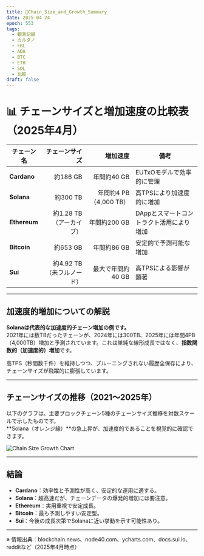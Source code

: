 ```yaml
---
title: 🚀Chain_Size_and_Growth_Summary
date: 2025-04-24
epoch: 553
tags:
  - 観測記録
  - カルダノ
  - FBL
  - ADA
  - BTC
  - ETH
  - SOL
  - 比較
draft: false
---
```


# 📊 チェーンサイズと増加速度の比較表（2025年4月）


| チェーン名 | チェーンサイズ | 増加速度 | 備考 |
|---|---:|---:|---|
| **Cardano** | 約186 GB | 年間約40 GB | EUTxOモデルで効率的に管理 |
| **Solana**  | 約300 TB | 年間約4 PB（4,000 TB） | 高TPSにより加速度的に増加 |
| **Ethereum**| 約1.28 TB（アーカイブ） | 年間約200 GB | DAppとスマートコントラクト活用により増加 |
| **Bitcoin** | 約653 GB | 年間約86 GB | 安定的で予測可能な増加 |
| **Sui**     | 約4.92 TB（未フルノード） | 最大で年間約40 GB | 高TPSによる影響が顕著 |

---

## 加速度的増加についての解説

**Solanaは代表的な加速度的チェーン増加の例です。**  
2021年には数TBだったチェーンが、2024年には300TB、2025年には年間4PB（4,000TB）増加と予測されています。これは単純な線形成長ではなく、**指数関数的（加速度的）増加**です。

高TPS（秒間数千件）を維持しつつ、プルーニングされない履歴全保存により、チェーンサイズが飛躍的に膨張しています。

---

## チェーンサイズの推移（2021〜2025年）

以下のグラフは、主要ブロックチェーン5種のチェーンサイズ推移を対数スケールで示したものです。  
**Solana（オレンジ線）**の急上昇が、加速度的であることを視覚的に確認できます。

![Chain Size Growth Chart](/images/chain_size_notojp.png)

---

## 結論

- **Cardano**：効率性と予測性が高く、安定的な運用に適する。
- **Solana**：超高速だが、チェーンデータの爆発的増加には要注意。
- **Ethereum**：実用重視で安定成長。
- **Bitcoin**：最も予測しやすい安定型。
- **Sui**：今後の成長次第でSolanaに近い挙動を示す可能性あり。

---

※ 情報出典：blockchain.news、node40.com、ycharts.com、docs.sui.io、redditなど（2025年4月時点）
